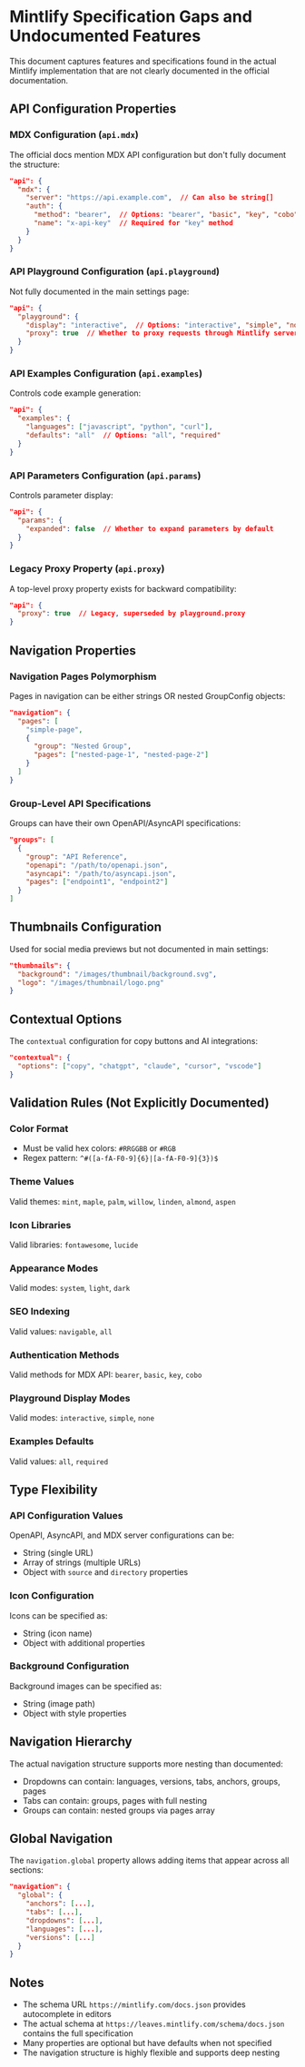 # Mintlify Specification Gaps and Undocumented Features

This document captures features and specifications found in the actual Mintlify implementation that are not clearly documented in the official documentation.

## API Configuration Properties

### MDX Configuration (`api.mdx`)
The official docs mention MDX API configuration but don't fully document the structure:

```json
"api": {
  "mdx": {
    "server": "https://api.example.com",  // Can also be string[]
    "auth": {
      "method": "bearer",  // Options: "bearer", "basic", "key", "cobo"
      "name": "x-api-key"  // Required for "key" method
    }
  }
}
```

### API Playground Configuration (`api.playground`)
Not fully documented in the main settings page:

```json
"api": {
  "playground": {
    "display": "interactive",  // Options: "interactive", "simple", "none"
    "proxy": true  // Whether to proxy requests through Mintlify servers
  }
}
```

### API Examples Configuration (`api.examples`)
Controls code example generation:

```json
"api": {
  "examples": {
    "languages": ["javascript", "python", "curl"],
    "defaults": "all"  // Options: "all", "required"
  }
}
```

### API Parameters Configuration (`api.params`)
Controls parameter display:

```json
"api": {
  "params": {
    "expanded": false  // Whether to expand parameters by default
  }
}
```

### Legacy Proxy Property (`api.proxy`)
A top-level proxy property exists for backward compatibility:

```json
"api": {
  "proxy": true  // Legacy, superseded by playground.proxy
}
```

## Navigation Properties

### Navigation Pages Polymorphism
Pages in navigation can be either strings OR nested GroupConfig objects:

```json
"navigation": {
  "pages": [
    "simple-page",
    {
      "group": "Nested Group",
      "pages": ["nested-page-1", "nested-page-2"]
    }
  ]
}
```

### Group-Level API Specifications
Groups can have their own OpenAPI/AsyncAPI specifications:

```json
"groups": [
  {
    "group": "API Reference",
    "openapi": "/path/to/openapi.json",
    "asyncapi": "/path/to/asyncapi.json",
    "pages": ["endpoint1", "endpoint2"]
  }
]
```

## Thumbnails Configuration
Used for social media previews but not documented in main settings:

```json
"thumbnails": {
  "background": "/images/thumbnail/background.svg",
  "logo": "/images/thumbnail/logo.png"
}
```

## Contextual Options
The `contextual` configuration for copy buttons and AI integrations:

```json
"contextual": {
  "options": ["copy", "chatgpt", "claude", "cursor", "vscode"]
}
```

## Validation Rules (Not Explicitly Documented)

### Color Format
- Must be valid hex colors: `#RRGGBB` or `#RGB`
- Regex pattern: `^#([a-fA-F0-9]{6}|[a-fA-F0-9]{3})$`

### Theme Values
Valid themes: `mint`, `maple`, `palm`, `willow`, `linden`, `almond`, `aspen`

### Icon Libraries
Valid libraries: `fontawesome`, `lucide`

### Appearance Modes
Valid modes: `system`, `light`, `dark`

### SEO Indexing
Valid values: `navigable`, `all`

### Authentication Methods
Valid methods for MDX API: `bearer`, `basic`, `key`, `cobo`

### Playground Display Modes
Valid modes: `interactive`, `simple`, `none`

### Examples Defaults
Valid values: `all`, `required`

## Type Flexibility

### API Configuration Values
OpenAPI, AsyncAPI, and MDX server configurations can be:
- String (single URL)
- Array of strings (multiple URLs)
- Object with `source` and `directory` properties

### Icon Configuration
Icons can be specified as:
- String (icon name)
- Object with additional properties

### Background Configuration
Background images can be specified as:
- String (image path)
- Object with style properties

## Navigation Hierarchy

The actual navigation structure supports more nesting than documented:
- Dropdowns can contain: languages, versions, tabs, anchors, groups, pages
- Tabs can contain: groups, pages with full nesting
- Groups can contain: nested groups via pages array

## Global Navigation
The `navigation.global` property allows adding items that appear across all sections:

```json
"navigation": {
  "global": {
    "anchors": [...],
    "tabs": [...],
    "dropdowns": [...],
    "languages": [...],
    "versions": [...]
  }
}
```

## Notes

- The schema URL `https://mintlify.com/docs.json` provides autocomplete in editors
- The actual schema at `https://leaves.mintlify.com/schema/docs.json` contains the full specification
- Many properties are optional but have defaults when not specified
- The navigation structure is highly flexible and supports deep nesting